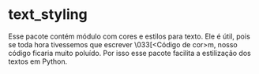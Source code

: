 # text_styling
Esse pacote contém módulo com cores e estilos para texto. Ele é útil, pois se toda hora tivessemos que escrever \033[&lt;Código de cor>m, nosso código ficaria muito poluído. Por isso esse pacote facilita a estilização dos textos em Python.
